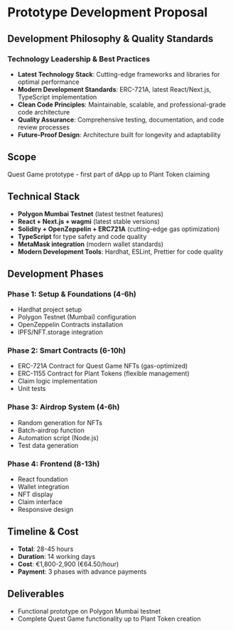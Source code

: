# Prototype Development Proposal

## Development Philosophy & Quality Standards

### Technology Leadership & Best Practices
- **Latest Technology Stack**: Cutting-edge frameworks and libraries for optimal performance
- **Modern Development Standards**: ERC-721A, latest React/Next.js, TypeScript implementation
- **Clean Code Principles**: Maintainable, scalable, and professional-grade code architecture
- **Quality Assurance**: Comprehensive testing, documentation, and code review processes
- **Future-Proof Design**: Architecture built for longevity and adaptability

## Scope
Quest Game prototype - first part of dApp up to Plant Token claiming

## Technical Stack
- **Polygon Mumbai Testnet** (latest testnet features)
- **React + Next.js + wagmi** (latest stable versions)
- **Solidity + OpenZeppelin + ERC721A** (cutting-edge gas optimization)
- **TypeScript** for type safety and code quality
- **MetaMask integration** (modern wallet standards)
- **Modern Development Tools**: Hardhat, ESLint, Prettier for code quality

## Development Phases

### Phase 1: Setup & Foundations (4-6h)
- Hardhat project setup
- Polygon Testnet (Mumbai) configuration
- OpenZeppelin Contracts installation
- IPFS/NFT.storage integration

### Phase 2: Smart Contracts (6-10h)
- ERC-721A Contract for Quest Game NFTs (gas-optimized)
- ERC-1155 Contract for Plant Tokens (flexible management)
- Claim logic implementation
- Unit tests

### Phase 3: Airdrop System (4-6h)
- Random generation for NFTs
- Batch-airdrop function
- Automation script (Node.js)
- Test data generation

### Phase 4: Frontend (8-13h)
- React foundation
- Wallet integration
- NFT display
- Claim interface
- Responsive design

## Timeline & Cost
- **Total**: 28-45 hours
- **Duration**: 14 working days
- **Cost**: €1,800-2,900 (€64.50/hour)
- **Payment**: 3 phases with advance payments

## Deliverables
- Functional prototype on Polygon Mumbai testnet
- Complete Quest Game functionality up to Plant Token creation